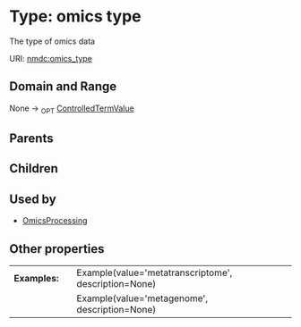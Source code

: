 
# Type: omics type


The type of omics data

URI: [nmdc:omics_type](https://microbiomedata/meta/omics_type)


## Domain and Range

None ->  <sub>OPT</sub> [ControlledTermValue](ControlledTermValue.md)

## Parents


## Children


## Used by

 * [OmicsProcessing](OmicsProcessing.md)

## Other properties

|  |  |  |
| --- | --- | --- |
| **Examples:** | | Example(value='metatranscriptome', description=None) |
|  | | Example(value='metagenome', description=None) |


